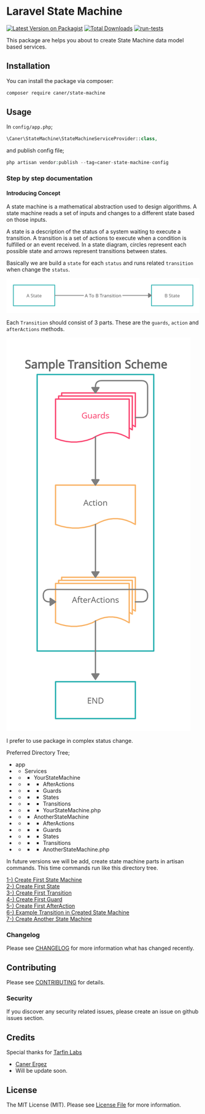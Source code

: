 

# Laravel State Machine

[![Latest Version on Packagist](https://img.shields.io/packagist/v/caner/state-machine.svg?style=flat-square)](https://packagist.org/packages/caner/state-machine) 
[![Total Downloads](https://img.shields.io/packagist/dt/caner/state-machine.svg?style=flat-square)](https://packagist.org/packages/caner/state-machine) 
[![run-tests](https://github.com/CanerErgez/laravel-state-machine/actions/workflows/main.yml/badge.svg?branch=main)](https://github.com/CanerErgez/laravel-state-machine/actions/workflows/main.yml)

This package are helps you about to create State Machine data model based services.

## Installation

You can install the package via composer:

```bash 
composer require caner/state-machine  
```   
## Usage

In `config/app.php`;
```php 
\Caner\StateMachine\StateMachineServiceProvider::class,  
```  

and publish config file;
```php 
php artisan vendor:publish --tag=caner-state-machine-config  
```  

### Step by step documentation

#### Introducing Concept
A state machine is a mathematical abstraction used to design algorithms. A state machine reads a set of inputs and changes to a different state based on those inputs.

A state is a description of the status of a system waiting to execute a transition. A transition is a set of actions to execute when a condition is fulfilled or an event received. In a state diagram, circles represent each possible state and arrows represent transitions between states.

Basically we are build a `state` for each `status` and runs related `transition` when change the `status`.

![Sample State Change Workflow](https://github.com/CanerErgez/laravel-state-machine/raw/main/docs/img/1.png)

Each `Transition` should consist of 3 parts. These are the `guards`, `action` and `afterActions` methods.

![Sample Transition Workflow](https://github.com/CanerErgez/laravel-state-machine/raw/main/docs/img/2.png)

I prefer to use package in complex status change.

Preferred Directory Tree;

- app
- - Services
- - - YourStateMachine
- - - - AfterActions
- - - - Guards
- - - - States
- - - - Transitions
- - - - YourStateMachine.php
- - - AnotherStateMachine
- - - - AfterActions
- - - - Guards
- - - - States
- - - - Transitions
- - - - AnotherStateMachine.php

In future versions we will be add, create state machine parts in artisan commands. This time commands run like this directory tree.


[1-) Create First State Machine ](https://github.com/CanerErgez/laravel-state-machine/tree/main/docs/first_state_machine.md)  
[2-) Create First State  ](https://github.com/CanerErgez/laravel-state-machine/tree/main/docs/first_state.md)  
[3-) Create First Transition  ](https://github.com/CanerErgez/laravel-state-machine/tree/main/docs/first_transition.md)   
[4-) Create First Guard   ](https://github.com/CanerErgez/laravel-state-machine/tree/main/docs/first_guard.md)  
[5-) Create First AfterAction   ](https://github.com/CanerErgez/laravel-state-machine/tree/main/docs/first_after_action.md)   
[6-) Example Transition in Created State Machine   ](https://github.com/CanerErgez/laravel-state-machine/tree/main/docs/example_transition.md)  
[7-) Create Another State Machine   ](https://github.com/CanerErgez/laravel-state-machine/tree/main/docs/create_another_state_machine.md)

### Changelog

Please see [CHANGELOG](CHANGELOG.md) for more information what has changed recently.

## Contributing

Please see [CONTRIBUTING](CONTRIBUTING.md) for details.

### Security

If you discover any security related issues, please create an issue on github issues section.

## Credits

Special thanks for [Tarfin Labs](https://github.com/tarfin-labs)

- [Caner Ergez](https://github.com/CanerErgez)
- Will be update soon.

## License

The MIT License (MIT). Please see [License File](LICENSE.md) for more information.
